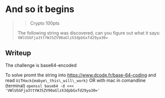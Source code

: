 # And so it begins

> > Crypto 100pts
>
> The following string was discovered, can you figure out what it says:
>     ```VWlUSGFja3ttYWJ5ZV90aGlzX3dpbGxfd29ya30=```

## Writeup

The challenge is base64-encoded

To solve promt the string into https://www.dcode.fr/base-64-coding
and read `UiTHack{mabye\_this\_will\_work}`
OR with mac in comandline (terminal)
`openssl base64 -d <<< 'VWlUSGFja3ttYWJ5ZV90aGlzX3dpbGxfd29ya30='`
